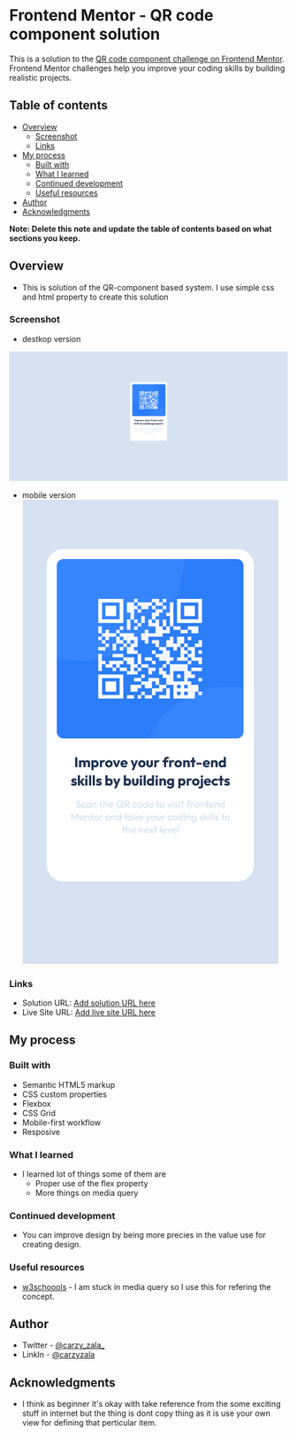# Frontend Mentor - QR code component solution

This is a solution to the [QR code component challenge on Frontend Mentor](https://www.frontendmentor.io/challenges/qr-code-component-iux_sIO_H). Frontend Mentor challenges help you improve your coding skills by building realistic projects. 

## Table of contents

- [Overview](#overview)
  - [Screenshot](#screenshot)
  - [Links](#links)
- [My process](#my-process)
  - [Built with](#built-with)
  - [What I learned](#what-i-learned)
  - [Continued development](#continued-development)
  - [Useful resources](#useful-resources)
- [Author](#author)
- [Acknowledgments](#acknowledgments)

**Note: Delete this note and update the table of contents based on what sections you keep.**

## Overview
 - This is solution of the QR-component based system. I use simple css and html property to create this solution
### Screenshot

- destkop version

![](/Screenshot%202022-11-14%20at%2016-28-46%20Frontend%20Mentor%20QR%20code%20component.png)


- mobile version
![](/Screenshot%202022-11-14%20at%2016-29-23%20Frontend%20Mentor%20QR%20code%20component.png)


### Links

- Solution URL: [Add solution URL here](https://your-solution-url.com)
- Live Site URL: [Add live site URL here](https://your-live-site-url.com)

## My process

### Built with

- Semantic HTML5 markup
- CSS custom properties
- Flexbox
- CSS Grid
- Mobile-first workflow
- Resposive

### What I learned

- I learned lot of things some of them are
  - Proper use of the flex property
  - More things on media query

### Continued development

- You can improve design by being more precies in the value use for creating design.

### Useful resources

- [w3schoools](https://www.W3schools.com) - I am stuck in media query so I use this for refering the concept.

## Author

- Twitter - [@carzy_zala_](https://twitter.com/carzy_zala_)
- LinkIn - [@carzyzala](www.linkedin.com/in/carzyzala)

## Acknowledgments

- I think as beginner it's okay with take reference from the some exciting stuff in internet but the thing is dont copy thing as it is use your own view for defining that perticular item.
